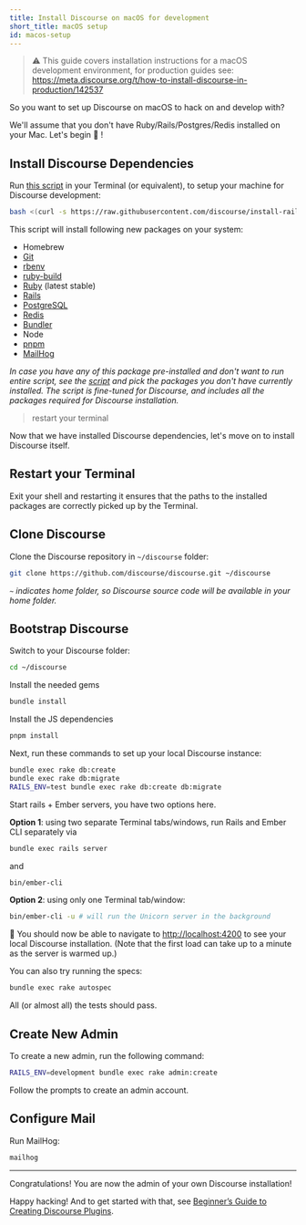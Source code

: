 ```yaml
---
title: Install Discourse on macOS for development
short_title: macOS setup
id: macos-setup
---
```


> :warning: This guide covers installation instructions for a macOS development environment, for production guides see: https://meta.discourse.org/t/how-to-install-discourse-in-production/142537

So you want to set up Discourse on macOS to hack on and develop with?

We'll assume that you don't have Ruby/Rails/Postgres/Redis installed on your Mac. Let's begin :rocket: !

## Install Discourse Dependencies

Run [this script][mac_script] in your Terminal (or equivalent), to setup your machine for Discourse development:

```sh
bash <(curl -s https://raw.githubusercontent.com/discourse/install-rails/main/mac)
```

This script will install following new packages on your system:

- Homebrew
- [Git][git_link]
- [rbenv][rbenv_link]
- [ruby-build][ruby_build_link]
- [Ruby][ruby_link] (latest stable)
- [Rails][rails_link]
- [PostgreSQL][pg_link]
- [Redis][redis_link]
- [Bundler][bundler_link]
- Node
- [pnpm][pnpm_link]
- [MailHog][mh]

_In case you have any of this package pre-installed and don't want to run entire script, see the [script][mac_script] and pick the packages you don't have currently installed. The script is fine-tuned for Discourse, and includes all the packages required for Discourse installation._

> restart your terminal

Now that we have installed Discourse dependencies, let's move on to install Discourse itself.

## Restart your Terminal

Exit your shell and restarting it ensures that the paths to the installed packages are correctly picked up by the Terminal.

## Clone Discourse

Clone the Discourse repository in `~/discourse` folder:

```sh
git clone https://github.com/discourse/discourse.git ~/discourse
```

_`~` indicates home folder, so Discourse source code will be available in your home folder._

## Bootstrap Discourse

Switch to your Discourse folder:

```sh
cd ~/discourse
```

Install the needed gems

```sh
bundle install
```

Install the JS dependencies

```sh
pnpm install
```

Next, run these commands to set up your local Discourse instance:

```sh
bundle exec rake db:create
bundle exec rake db:migrate
RAILS_ENV=test bundle exec rake db:create db:migrate
```

Start rails + Ember servers, you have two options here.

**Option 1**: using two separate Terminal tabs/windows, run Rails and Ember CLI separately via

```sh
bundle exec rails server
```

and

```sh
bin/ember-cli
```

**Option 2**: using only one Terminal tab/window:

```sh
bin/ember-cli -u # will run the Unicorn server in the background
```

:tada: You should now be able to navigate to [http://localhost:4200](http://localhost:4200) to see your local Discourse installation. (Note that the first load can take up to a minute as the server is warmed up.)

You can also try running the specs:

```sh
bundle exec rake autospec
```

All (or almost all) the tests should pass.

## Create New Admin

To create a new admin, run the following command:

```sh
RAILS_ENV=development bundle exec rake admin:create
```

Follow the prompts to create an admin account.

## Configure Mail

Run MailHog:

```sh
mailhog
```

---

Congratulations! You are now the admin of your own Discourse installation!

Happy hacking! And to get started with that, see [Beginner’s Guide to Creating Discourse Plugins](https://meta.discourse.org/t/beginners-guide-to-creating-discourse-plugins/30515).

[mac_script]: https://github.com/discourse/install-rails/blob/main/mac
[git_link]: http://git-scm.com/
[rbenv_link]: https://github.com/sstephenson/rbenv
[ruby_build_link]: https://github.com/sstephenson/ruby-build
[ruby_link]: https://www.ruby-lang.org/
[rails_link]: http://rubyonrails.org/
[pg_link]: http://www.postgresql.org/
[phantom_link]: http://phantomjs.org/
[redis_link]: http://redis.io/
[bundler_link]: http://bundler.io/
[pnpm_link]: https://pnpm.io/
[docker_guide]: https://meta.discourse.org/t/beginners-guide-to-deploy-discourse-on-digital-ocean-using-docker/12156
[short_name]: http://forums.macrumors.com/showthread.php?t=898855
[mh]: https://github.com/mailhog/MailHog
